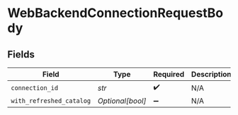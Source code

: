 # WebBackendConnectionRequestBody


## Fields

| Field                    | Type                     | Required                 | Description              |
| ------------------------ | ------------------------ | ------------------------ | ------------------------ |
| `connection_id`          | *str*                    | :heavy_check_mark:       | N/A                      |
| `with_refreshed_catalog` | *Optional[bool]*         | :heavy_minus_sign:       | N/A                      |